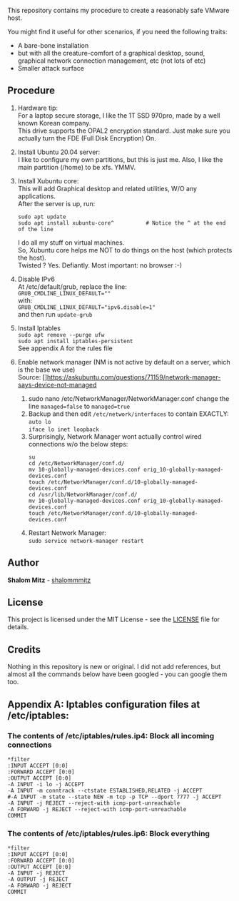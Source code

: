 
This repository contains my procedure to create a reasonably safe VMware host.

You might find it useful for other scenarios, if you need the following traits:
  
   - A bare-bone installation
   - but with all the creature-comfort of a graphical desktop, sound, graphical network connection management, etc (not lots of etc)
   - Smaller attack surface

## Procedure

1. Hardware tip:   
   For a laptop secure storage, I like the 1T SSD 970pro, made by a well known Korean company.  
   This drive supports the OPAL2 encryption standard. Just make sure you actually turn the FDE (Full Disk Encryption) On.

2. Install Ubuntu 20.04 server:  
   I like to configure my own partitions, but this is just me.
   Also, I like the main partition (/home) to be xfs. YMMV.

3. Install Xubuntu core:  
   This will add Graphical desktop and related utilities, W/O any applications.  
   After the server is up, run:
   ```
   sudo apt update
   sudo apt install xubuntu-core^          # Notice the ^ at the end of the line  
   ```
   I do all my stuff on virtual machines.  
   So, Xubuntu core helps me NOT to do things on the host (which protects the host).  
   Twisted ? Yes. Defiantly.
   Most important: no browser :-)

4. Disable IPv6  
   At /etc/default/grub, replace the line:  
       `GRUB_CMDLINE_LINUX_DEFAULT=""`  
   with:  
       `GRUB_CMDLINE_LINUX_DEFAULT="ipv6.disable=1"`  
   and then run `update-grub`

5. Install Iptables  
   `sudo apt remove --purge ufw`  
   `sudo apt install iptables-persistent`  
   See appendix A for the rules file

6. Enable network manager (NM is not active by default on a server, which is the base we use)  
   Source:
   []https://askubuntu.com/questions/71159/network-manager-says-device-not-managed

     1. sudo nano /etc/NetworkManager/NetworkManager.conf
        change the line `managed=false` to `managed=true`
     2. Backup and then edit `/etc/network/interfaces` to contain EXACTLY:  
       `auto lo`  
       `iface lo inet loopback`  
     3.  Surprisingly, Network Manager wont actually control wired connections w/o the below steps:  
         ```
         su
         cd /etc/NetworkManager/conf.d/
         mv 10-globally-managed-devices.conf orig_10-globally-managed-devices.conf
         touch /etc/NetworkManager/conf.d/10-globally-managed-devices.conf
         cd /usr/lib/NetworkManager/conf.d/
         mv 10-globally-managed-devices.conf orig_10-globally-managed-devices.conf
         touch /etc/NetworkManager/conf.d/10-globally-managed-devices.conf
         ```
     4. Restart Network Manager:   
        `sudo service network-manager restart`

## Author

**Shalom Mitz** - [shalommmitz](https://github.com/shalommmitz)

## License

This project is licensed under the MIT License - see the [LICENSE](LICENSE ) file for details.

## Credits
Nothing in this repository is new or original.
I did not add references, but almost all the commands below have been googled - you can google them too.


## Appendix A: Iptables configuration files at /etc/iptables:

### The contents of /etc/iptables/rules.ip4: Block all incoming connections

```
*filter
:INPUT ACCEPT [0:0]
:FORWARD ACCEPT [0:0]
:OUTPUT ACCEPT [0:0]
-A INPUT -i lo -j ACCEPT
-A INPUT -m conntrack --ctstate ESTABLISHED,RELATED -j ACCEPT
#-A INPUT -m state --state NEW -m tcp -p TCP --dport 7777 -j ACCEPT
-A INPUT -j REJECT --reject-with icmp-port-unreachable
-A FORWARD -j REJECT --reject-with icmp-port-unreachable
COMMIT
```

### The contents of /etc/iptables/rules.ip6: Block everything
```
*filter
:INPUT ACCEPT [0:0]
:FORWARD ACCEPT [0:0]
:OUTPUT ACCEPT [0:0]
-A INPUT -j REJECT
-A OUTPUT -j REJECT
-A FORWARD -j REJECT
COMMIT
```
